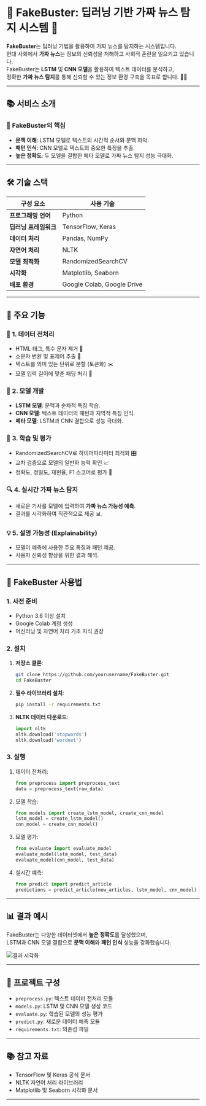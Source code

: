 # 📰 FakeBuster: 딥러닝 기반 가짜 뉴스 탐지 시스템 🚀

**FakeBuster**는 딥러닝 기법을 활용하여 가짜 뉴스를 탐지하는 시스템입니다.  
현대 사회에서 **가짜 뉴스**는 정보의 신뢰성을 저해하고 사회적 혼란을 일으키고 있습니다.  
FakeBuster는 **LSTM** 및 **CNN 모델**을 활용하여 텍스트 데이터를 분석하고,  
정확한 **가짜 뉴스 탐지**를 통해 신뢰할 수 있는 정보 환경 구축을 목표로 합니다. 🧠✨  

---

## 📚 서비스 소개

### 🎯 **FakeBuster의 핵심**
- **문맥 이해**: LSTM 모델로 텍스트의 시간적 순서와 문맥 파악.  
- **패턴 인식**: CNN 모델로 텍스트의 중요한 특징을 추출.  
- **높은 정확도**: 두 모델을 결합한 메타 모델로 가짜 뉴스 탐지 성능 극대화.  

---

## 🛠️ 기술 스택

| 구성 요소            | 사용 기술                                         |
|----------------------|--------------------------------------------------|
| **프로그래밍 언어**   | Python                                          |
| **딥러닝 프레임워크** | TensorFlow, Keras                               |
| **데이터 처리**       | Pandas, NumPy                                   |
| **자연어 처리**       | NLTK                                           |
| **모델 최적화**       | RandomizedSearchCV                              |
| **시각화**           | Matplotlib, Seaborn                             |
| **배포 환경**         | Google Colab, Google Drive                      |

---

## 🌟 주요 기능

### 🧹 **1. 데이터 전처리**
- HTML 태그, 특수 문자 제거 🧽  
- 소문자 변환 및 표제어 추출 🔡  
- 텍스트를 의미 있는 단위로 분할 (토큰화) ✂️  
- 모델 입력 길이에 맞춘 패딩 처리 🧩  

### 🧠 **2. 모델 개발**
- **LSTM 모델**: 문맥과 순차적 특징 학습.  
- **CNN 모델**: 텍스트 데이터의 패턴과 지역적 특징 인식.  
- **메타 모델**: LSTM과 CNN 결합으로 성능 극대화.  

### 🎯 **3. 학습 및 평가**
- RandomizedSearchCV로 하이퍼파라미터 최적화 🎛️  
- 교차 검증으로 모델의 일반화 능력 확인 📈  
- 정확도, 정밀도, 재현율, F1 스코어로 평가 🏅  

### 🔍 **4. 실시간 가짜 뉴스 탐지**
- 새로운 기사를 모델에 입력하여 **가짜 뉴스 가능성 예측**.  
- 결과를 시각화하여 직관적으로 제공 📊.  

### 💡 **5. 설명 가능성 (Explainability)**
- 모델이 예측에 사용한 주요 특징과 패턴 제공.  
- 사용자 신뢰성 향상을 위한 결과 해석.  

---

## 🎯 FakeBuster 사용법

### **1. 사전 준비**
- Python 3.6 이상 설치  
- Google Colab 계정 생성  
- 머신러닝 및 자연어 처리 기초 지식 권장  

### **2. 설치**
1. **저장소 클론**:
    ```bash
    git clone https://github.com/yourusername/FakeBuster.git
    cd FakeBuster
    ```

2. **필수 라이브러리 설치**:
    ```bash
    pip install -r requirements.txt
    ```

3. **NLTK 데이터 다운로드**:
    ```python
    import nltk
    nltk.download('stopwords')
    nltk.download('wordnet')
    ```

### **3. 실행**
1. 데이터 전처리:
    ```python
    from preprocess import preprocess_text
    data = preprocess_text(raw_data)
    ```

2. 모델 학습:
    ```python
    from models import create_lstm_model, create_cnn_model
    lstm_model = create_lstm_model()
    cnn_model = create_cnn_model()
    ```

3. 모델 평가:
    ```python
    from evaluate import evaluate_model
    evaluate_model(lstm_model, test_data)
    evaluate_model(cnn_model, test_data)
    ```

4. 실시간 예측:
    ```python
    from predict import predict_article
    predictions = predict_article(new_articles, lstm_model, cnn_model)
    ```

---

## 📊 결과 예시

FakeBuster는 다양한 데이터셋에서 **높은 정확도**를 달성했으며,  
LSTM과 CNN 모델 결합으로 **문맥 이해**와 **패턴 인식** 성능을 강화했습니다.  

![결과 시각화](https://github.com/KangHyunssu/Fakenews_Detection/assets/128908098/198faaa0-f894-44a6-a0a9-a8cc137cbca7)

---

## 📁 프로젝트 구성

- `preprocess.py`: 텍스트 데이터 전처리 모듈  
- `models.py`: LSTM 및 CNN 모델 생성 코드  
- `evaluate.py`: 학습된 모델의 성능 평가  
- `predict.py`: 새로운 데이터 예측 모듈  
- `requirements.txt`: 의존성 파일  

---

## 📚 참고 자료

- TensorFlow 및 Keras 공식 문서  
- NLTK 자연어 처리 라이브러리  
- Matplotlib 및 Seaborn 시각화 문서  

---

